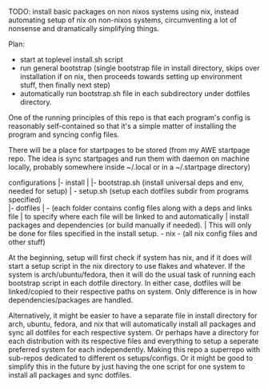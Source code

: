 TODO: install basic packages on non nixos systems using nix, instead automating setup of nix on non-nixos systems, circumventing a lot of nonsense and dramatically simplifying things.

Plan:
- start at toplevel install.sh script
- run general bootstrap (single bootstrap file in install directory, skips over installation if on nix, then proceeds towards setting up environment stuff, then finally next step)
- automatically run bootstrap.sh file in each subdirectory under dotfiles directory.


One of the running principles of this repo is that each program's config is reasonably self-contained so that it's a simple matter of installing the program and syncing config files.

There will be a place for startpages to be stored (from my AWE startpage repo. The idea is sync startpages and run them with daemon on machine locally, probably somewhere inside ~/.local or in a ~/.startpage directory)


configurations
|- install
|  |- bootstrap.sh  (install universal deps and env, needed for setup)
|  \- setup.sh      (setup each dotfiles subdir from programs specified)  
|- dotfiles
|  \- (each folder contains config files along with a deps and links file
|      to specify where each file will be linked to and automatically
|      install packages and dependencies (or build manually if needed).
|      This will only be done for files specified in the install setup.
\- nix
   \- (all nix config files and other stuff)



At the beginning, setup will first check if system has nix, and if it does will start a setup script in the nix directory to use flakes and whatever.
If the system is arch/ubuntu/fedora, then it will do the usual task of running each bootstrap script in each dotfile directory.
In either case, dotfiles will be linked/copied to their respective paths on system. Only difference is in how dependencies/packages are handled.

Alternatively, it might be easier to have a separate file in install directory for arch, ubuntu, fedora, and nix that will automatically install all packages and sync all dotfiles for each respective system.
Or perhaps have a directory for each distribution with its respective 
files and everything to setup a seperate preferred system for each independently. Making this repo a superrepo with sub-repos dedicated to different os setups/configs.
Or it might be good to simplify this in the future by just having the one script for one system to install all packages and sync dotfiles.
